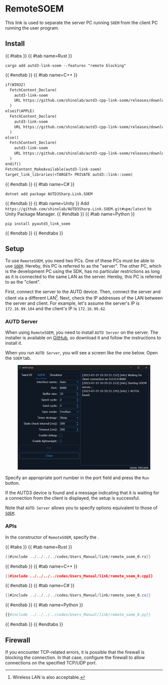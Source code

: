 # RemoteSOEM

This link is used to separate the server PC running `SOEM` from the client PC running the user program.

## Install

{{ #tabs }}
{{ #tab name=Rust }}
```shell
cargo add autd3-link-soem --features "remote blocking"
```
{{ #endtab }}
{{ #tab name=C++ }}
```cpp,name=CMakeLists.txt
if(WIN32)
  FetchContent_Declare(
    autd3-link-soem
    URL https://github.com/shinolab/autd3-cpp-link-soem/releases/download/v32.1.1/autd3-link-soem-v32.1.1-win-x64.zip
  )
elseif(APPLE)
  FetchContent_Declare(
    autd3-link-soem
    URL https://github.com/shinolab/autd3-cpp-link-soem/releases/download/v32.1.1/autd3-link-soem-v32.1.1-macos-aarch64.tar.gz
  )
else()
  FetchContent_Declare(
    autd3-link-soem
    URL https://github.com/shinolab/autd3-cpp-link-soem/releases/download/v32.1.1/autd3-link-soem-v32.1.1-linux-x64.tar.gz
  )
endif()
FetchContent_MakeAvailable(autd3-link-soem)
target_link_libraries(<TARGET> PRIVATE autd3::link::soem)
```
{{ #endtab }}
{{ #tab name=C# }}
```shell
dotnet add package AUTD3Sharp.Link.SOEM
```
{{ #endtab }}
{{ #tab name=Unity }}
Add `https://github.com/shinolab/AUTD3Sharp.Link.SOEM.git#upm/latest` to Unity Package Manager.
{{ #endtab }}
{{ #tab name=Python }}
```shell
pip install pyautd3_link_soem
```
{{ #endtab }}
{{ #endtabs }}

## Setup

To use `RemoteSOEM`, you need two PCs.
One of these PCs must be able to use [`SOEM`](./soem.md).
Hereby, this PC is referred to as the "server".
The other PC, which is the development PC using the SDK, has no particular restrictions as long as it is connected to the same LAN as the server. 
Hereby, this PC is referred to as the "client".

First, connect the server to the AUTD device.
Then, connect the server and client via a different LAN[^fn_remote_soem].
Next, check the IP addresses of the LAN between the server and client.
For example, let's assume the server's IP is `172.16.99.104` and the client's IP is `172.16.99.62`.

### AUTD Server

When using `RemoteSOEM`, you need to install `AUTD Server` on the server.
The installer is available on [GitHub](https://github.com/shinolab/autd3-server), so download it and follow the instructions to install it.

When you run `AUTD Server`, you will see a screen like the one below. Open the `SOEM` tab.

<figure>
  <img src="../../../fig/Users_Manual/autdserver_remotesoem.jpg"/>
</figure>

Specify an appropriate port number in the port field and press the `Run` button.

If the AUTD3 device is found and a message indicating that it is waiting for a connection from the client is displayed, the setup is successful.

Note that `AUTD Server` allows you to specify options equivalent to those of [`SOEM`](./soem.md).

### APIs

In the constructor of `RemoteSOEM`, specify the <server IP:port>.

{{ #tabs }}
{{ #tab name=Rust }}
```rust
{{#include ../../../../codes/Users_Manual/link/remote_soem_0.rs}}
```
{{ #endtab }}
{{ #tab name=C++ }}
```cpp
{{#include ../../../../codes/Users_Manual/link/remote_soem_0.cpp}}
```
{{ #endtab }}
{{ #tab name=C# }}
```cs
{{#include ../../../../codes/Users_Manual/link/remote_soem_0.cs}}
```
{{ #endtab }}
{{ #tab name=Python }}
```python
{{#include ../../../../codes/Users_Manual/link/remote_soem_0.py}}
```
{{ #endtab }}
{{ #endtabs }}

## Firewall

If you encounter TCP-related errors, it is possible that the firewall is blocking the connection.
In that case, configure the firewall to allow connections on the specified TCP/UDP port.

[^fn_remote_soem]: Wireless LAN is also acceptable.
